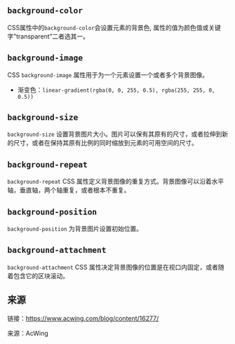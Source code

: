 ## `background-color`
CSS属性中的`background-color`会设置元素的背景色, 属性的值为颜色值或关键字”transparent”二者选其一。

## `background-image`
CSS `background-image` 属性用于为一个元素设置一个或者多个背景图像。

+   渐变色：`linear-gradient(rgba(0, 0, 255, 0.5), rgba(255, 255, 0, 0.5))`

## `background-size`
`background-size` 设置背景图片大小。图片可以保有其原有的尺寸，或者拉伸到新的尺寸，或者在保持其原有比例的同时缩放到元素的可用空间的尺寸。

## `background-repeat`
`background-repeat` CSS 属性定义背景图像的重复方式。背景图像可以沿着水平轴，垂直轴，两个轴重复，或者根本不重复。

## `background-position`
`background-position` 为背景图片设置初始位置。

## `background-attachment`
`background-attachment` CSS 属性决定背景图像的位置是在视口内固定，或者随着包含它的区块滚动。


## 来源
链接：<a href="https://www.acwing.com/blog/content/16277/">https://www.acwing.com/blog/content/16277/</a>

来源：AcWing